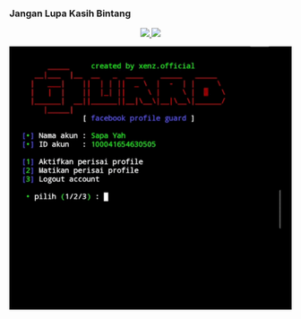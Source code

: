 ### Jangan Lupa Kasih Bintang

<p align="center">
  <a href="https://github.com/xenzoffcial/ProfileGuard">
    <img src="https://raw.githubusercontent.com/catppuccin/catppuccin/main/assets/footers/gray0_ctp_on_line.svg?sanitize=true"/>
    <img src="https://readme-typing-svg.demolab.com/?lines=Facebook Profile Guard &font=Fira%20Code&center=true&width=440&height=45&color=00ff00&vCenter=true&pause=10&size=22" />
  </a>
</p>
<img align="center" src="https://raw.githubusercontent.com/xenzoffcial/ProfileGuard/main/assets/demo%20(2).gif"/>

